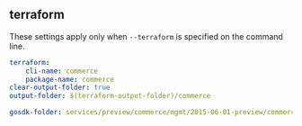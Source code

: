 
## terraform

These settings apply only when `--terraform` is specified on the command line.

``` yaml $(terraform)
terraform:
    cli-name: commerce
    package-name: commerce
clear-output-folder: true
output-folder: $(terraform-output-folder)/commerce
```

``` yaml $(tag) == 'package-2015-06-preview' && $(terraform)
gosdk-folder: services/preview/commerce/mgmt/2015-06-01-preview/commerce
```
